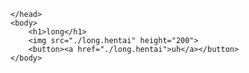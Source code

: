 <!DOCTYPE html>
<html>
	<head>
	<title>long</title>
	<meta charset="UTF-8">
	<meta name="viewport" content"width=device-width,initial-scale=1.0">
	<link rel="stylesheet" herf="style1.css">
	
	</head>
	<body>
		<h1>long</h1>
		<img src="./long.hentai" height="200">
		<button><a href="./long.hentai">uh</a></button>
	</body> 
</html>
